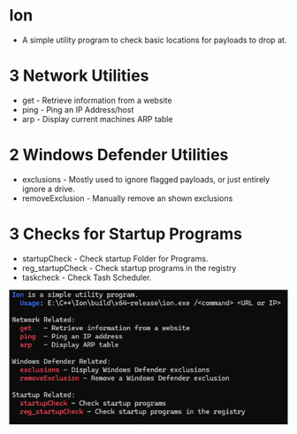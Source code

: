 # Ion
 - A simple utility program to check basic locations for payloads to drop at.

# 3 Network Utilities
 - get - Retrieve information from a website 
 - ping - Ping an IP Address/host
 - arp - Display current machines ARP table 

# 2 Windows Defender Utilities
 - exclusions - Mostly used to ignore flagged payloads, or just entirely ignore a drive.
 - removeExclusion - Manually remove an shown exclusions

# 3 Checks for Startup Programs
 - startupCheck - Check startup Folder for Programs.
 - reg_startupCheck - Check startup programs in the registry
 - taskcheck - Check Tash Scheduler.

![alt text](image.png)